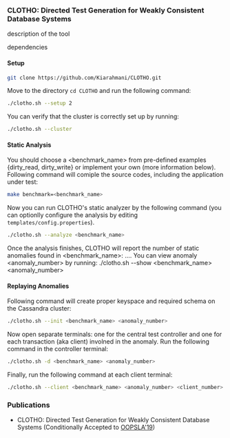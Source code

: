 ### CLOTHO:  Directed Test Generation for Weakly Consistent Database Systems
description of the tool

dependencies


#### Setup
``` sh
git clone https://github.com/Kiarahmani/CLOTHO.git
```
Move to the directory `cd CLOTHO` and run the following command:
``` sh
./clotho.sh --setup 2
```
You can verify that the cluster is correctly set up by running: 
```sh 
./clotho.sh --cluster
```


#### Static Analysis 
You should choose a <benchmark_name> from pre-defined examples {dirty_read, dirty_write} or implement your own (more information below).
Following command will comiple the source codes, including the application under test:
``` sh
make benchmark=<benchmark_name>
```
Now you can run CLOTHO's static analyzer by the following command (you can optionlly configure the analysis by editing `templates/config.properties`).
``` sh
./clotho.sh --analyze <benchmark_name>
```
Once the analysis finishes, CLOTHO will report the number of static anomalies found in <benchmark_name>:
....
You can view anomaly <anomaly_number> by running: 
./clotho.sh --show <benchmark_name> <anomaly_number>

#### Replaying Anomalies
Following command will create proper keyspace and required schema on the Cassandra cluster:
```sh
./clotho.sh --init <benchmark_name> <anomaly_number>
```
Now open separate terminals: one for the central test controller and one for each transaction (aka client) involned in the anomaly.
Run  the following command in the controller terminal:
```sh
./clotho.sh -d <benchmark_name> <anomaly_number>
```
Finally, run the following command at each client terminal:
```sh
./clotho.sh --client <benchmark_name> <anomaly_number> <client_number>
```

### Publications
- CLOTHO: Directed Test Generation for Weakly Consistent Database Systems (Conditionally Accepted to [OOPSLA'19](https://conf.researchr.org/track/splash-2019/splash-2019-oopsla#event-overview))


